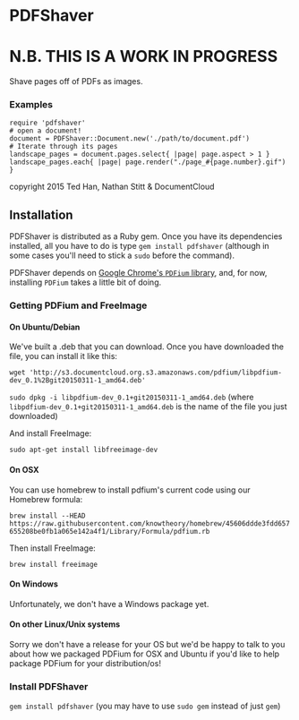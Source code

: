 # PDFShaver

# N.B. THIS IS A WORK IN PROGRESS

Shave pages off of PDFs as images.

### Examples

    require 'pdfshaver'
    # open a document!
    document = PDFShaver::Document.new('./path/to/document.pdf')
    # Iterate through its pages
    landscape_pages = document.pages.select{ |page| page.aspect > 1 }
    landscape_pages.each{ |page| page.render("./page_#{page.number}.gif") }

copyright 2015 Ted Han, Nathan Stitt & DocumentCloud

## Installation

PDFShaver is distributed as a Ruby gem.  Once you have its dependencies installed, all you have to do is type `gem install pdfshaver` (although in some cases you'll need to stick a `sudo` before the command).

PDFShaver depends on [Google Chrome's `PDFium` library][pdfium], and, for now, installing `PDFium` takes a little bit of doing.

[pdfium]: https://code.google.com/p/pdfium/

### Getting PDFium and FreeImage

#### On Ubuntu/Debian

We've built a .deb that you can download. Once you have downloaded the file, you can install it like this:

`wget 'http://s3.documentcloud.org.s3.amazonaws.com/pdfium/libpdfium-dev_0.1%2Bgit20150311-1_amd64.deb'`

`sudo dpkg -i libpdfium-dev_0.1+git20150311-1_amd64.deb` (where `libpdfium-dev_0.1+git20150311-1_amd64.deb` is the name of the file you just downloaded)

And install FreeImage:

`sudo apt-get install libfreeimage-dev`

#### On OSX

You can use homebrew to install pdfium's current code using our Homebrew formula:

`brew install --HEAD https://raw.githubusercontent.com/knowtheory/homebrew/45606ddde3fdd657655208be0fb1a065e142a4f1/Library/Formula/pdfium.rb`

Then install FreeImage:

`brew install freeimage`

#### On Windows

Unfortunately, we don't have a Windows package yet.

#### On other Linux/Unix systems

Sorry we don't have a release for your OS but we'd be happy to talk to you about how we packaged PDFium for OSX and Ubuntu if you'd like to help package PDFium for your distribution/os!

### Install PDFShaver

`gem install pdfshaver` (you may have to use `sudo gem` instead of just `gem`)